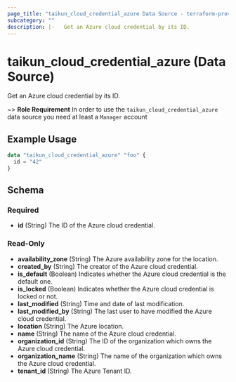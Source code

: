 ```yaml
---
page_title: "taikun_cloud_credential_azure Data Source - terraform-provider-taikun"
subcategory: ""
description: |-   Get an Azure cloud credential by its ID.
---
```


# taikun_cloud_credential_azure (Data Source)

Get an Azure cloud credential by its ID.

~> **Role Requirement** In order to use the `taikun_cloud_credential_azure` data source you need at least a `Manager`
account

## Example Usage

```terraform
data "taikun_cloud_credential_azure" "foo" {
  id = "42"
}
```

<!-- schema generated by tfplugindocs -->
## Schema

### Required

- **id** (String) The ID of the Azure cloud credential.

### Read-Only

- **availability_zone** (String) The Azure availability zone for the location.
- **created_by** (String) The creator of the Azure cloud credential.
- **is_default** (Boolean) Indicates whether the Azure cloud credential is the default one.
- **is_locked** (Boolean) Indicates whether the Azure cloud credential is locked or not.
- **last_modified** (String) Time and date of last modification.
- **last_modified_by** (String) The last user to have modified the Azure cloud credential.
- **location** (String) The Azure location.
- **name** (String) The name of the Azure cloud credential.
- **organization_id** (String) The ID of the organization which owns the Azure cloud credential.
- **organization_name** (String) The name of the organization which owns the Azure cloud credential.
- **tenant_id** (String) The Azure Tenant ID.


